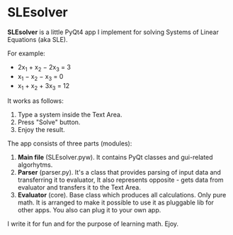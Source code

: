 # SLEsolver

<b>SLEsolver</b> is a little PyQt4 app I implement for solving Systems of Linear Equations (aka SLE).

For example:
  <ul>
  <li>2x<sub>1</sub>	+	x<sub>2</sub>	−	2x<sub>3</sub>	=	3</li>
  <li>x<sub>1</sub>	−	x<sub>2</sub>	−	x<sub>3</sub>	=	0</li>
  <li>x<sub>1</sub>	+	x<sub>2</sub>	+	3x<sub>3</sub>	=	12</li>
  </ul>

It works as follows:
  1. Type a system inside the Text Area.
  2. Press "Solve" button.
  3. Enjoy the result.

The app consists of three parts (modules):
  1. <b>Main file</b> (SLEsolver.pyw). It contains PyQt classes and gui-related algorhytms.
  2. <b>Parser</b> (parser.py). It's a class that provides parsing of input data and transferring it to evaluator, 
     It also represents opposite - gets data from evaluator and transfers it to the Text Area.
  3. <b>Evaluator</b> (core). Base class which produces all calculations. Only pure math.
     It is arranged to make it possible to use it as pluggable lib for other apps.
     You also can plug it to your own app.

I write it for fun and for the purpose of learning math.
Ejoy.

